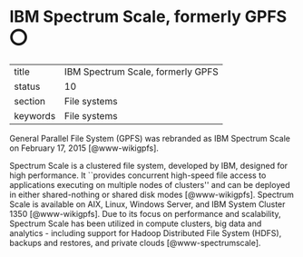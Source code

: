 # IBM Spectrum Scale, formerly GPFS :o:


|          |                                       |
| -------- | ------------------------------------- |
| title    | IBM Spectrum Scale, formerly GPFS     | 
| status   | 10                                    |
| section  | File systems                          |
| keywords | File systems                          |



General Parallel File System (GPFS) was rebranded as IBM Spectrum
Scale on February 17, 2015 [@www-wikigpfs].

Spectrum Scale is a clustered file system, developed by IBM, designed
for high performance. It ``provides concurrent high-speed file access
to applications executing on multiple nodes of clusters'' and can be
deployed in either shared-nothing or shared disk
modes [@www-wikigpfs].  Spectrum Scale is available on AIX, Linux,
Windows Server, and IBM System Cluster 1350 [@www-wikigpfs].  Due
to its focus on performance and scalability, Spectrum Scale has been
utilized in compute clusters, big data and analytics - including
support for Hadoop Distributed File System (HDFS), backups and
restores, and private clouds [@www-spectrumscale].



